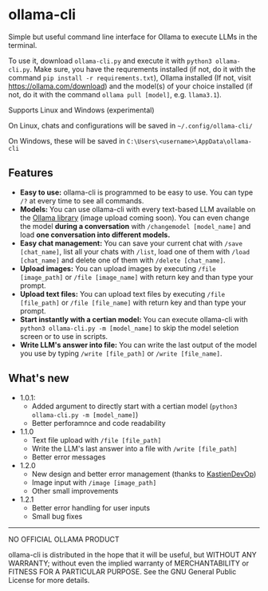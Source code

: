 # ollama-cli
Simple but useful command line interface for Ollama to execute LLMs in the terminal.

To use it, download `ollama-cli.py` and execute it with `python3 ollama-cli.py`. Make sure, you have the requrements installed (if not, do it with the command `pip install -r requirements.txt`), Ollama installed (If not, visit https://ollama.com/download) and the model(s) of your choice installed (if not, do it with the command `ollama pull [model]`, e.g. `llama3.1`).

Supports Linux and Windows (experimental)

On Linux, chats and configurations will be saved in `~/.config/ollama-cli/`

On Windows, these will be saved in `C:\Users\<username>\AppData\ollama-cli`

## Features
- **Easy to use:** ollama-cli is programmed to be easy to use. You can type `/?` at every time to see all commands. 
- **Models:** You can use ollama-cli with every text-based LLM available on the [Ollama library](https://ollama.com/library) (image upload coming soon). You can even change the model **during a conversation** with `/changemodel [model_name]` and load **one conversation into different models.**
- **Easy chat management:** You can save your current chat with `/save [chat_name]`, list all your chats with `/list`, load one of them with `/load [chat_name]` and delete one of them with `/delete [chat_name]`.
- **Upload images:** You can upload images by executing `/file [image_path]` or `/file [image_name]` with return key and than type your prompt.
- **Upload text files:** You can upload text files by executing `/file [file_path]` or `/file [file_name]` with return key and than type your prompt.
- **Start instantly with a certian model:** You can execute ollama-cli with `python3 ollama-cli.py -m [model_name]` to skip the model seletion screen or to use in scripts.
- **Write LLM's answer into file:** You can write the last output of the model you use by typing `/write [file_path]` or `/write [file_name]`.

## What's new
- 1.0.1:
  - Added argument to directly start with a certian model (`python3 ollama-cli.py -m [model_name]`)
  - Better perforamnce and code readability
- 1.1.0
  - Text file upload with `/file [file_path]`
  - Write the LLM's last answer into a file with `/write [file_path]`
  - Better error messages
- 1.2.0
  - New design and better error management (thanks to [KastienDevOp](https://github.com/KastienDevOp))
  - Image input with `/image [image_path]`
  - Other small improvements
- 1.2.1
  - Better error handling for user inputs
  - Small bug fixes
---
NO OFFICIAL OLLAMA PRODUCT

ollama-cli is distributed in the hope that it will be useful,
but WITHOUT ANY WARRANTY; without even the implied warranty of
MERCHANTABILITY or FITNESS FOR A PARTICULAR PURPOSE. See the
GNU General Public License for more details.
